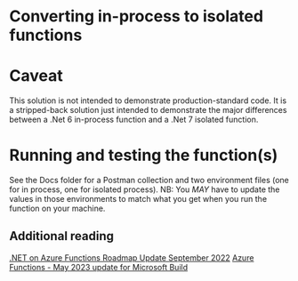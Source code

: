 # Converting in-process to isolated functions
# Caveat
This solution is not intended to demonstrate production-standard code.  It is a stripped-back solution just intended to demonstrate the major differences between a .Net 6 in-process function and a .Net 7 isolated function.

# Running and testing the function(s)

See the Docs folder for a Postman collection and two environment files (one for in process, one for isolated process).  NB: You *MAY* have to update the values in those environments to match what you get when you run the function on your machine.
## Additional reading
[.NET on Azure Functions Roadmap Update September 2022](https://techcommunity.microsoft.com/t5/apps-on-azure-blog/net-on-azure-functions-roadmap-update/ba-p/3619066)
[Azure Functions - May 2023 update for Microsoft Build](https://techcommunity.microsoft.com/t5/apps-on-azure-blog/azure-functions-may-update-for-microsoft-build/ba-p/3827388)
